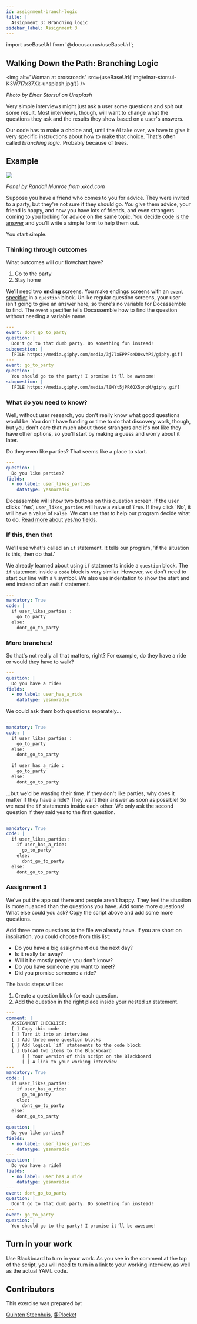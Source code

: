 ```yaml
---
id: assignment-branch-logic
title: |
  Assignment 3: Branching logic
sidebar_label: Assignment 3
---
```


import useBaseUrl from '@docusaurus/useBaseUrl';

## Walking Down the Path: Branching Logic

<img alt="Woman at crossroads" src={useBaseUrl('img/einar-storsul-K3W7I7x37Xk-unsplash.jpg')} />

_Photo by Einar Storsul on Unsplash_

Very simple interviews might just ask a user some questions and spit out some result. Most interviews, though, will want to change what the questions they ask and the results they show based on a user's answers.

Our code has to make a choice and, until the AI take over, we have to give it very specific instructions about how to make that choice. That's often called *branching logic*. Probably because of trees.

## Example

![](https://imgs.xkcd.com/comics/automation.png)

_Panel by Randall Munroe from xkcd.com_

Suppose you have a friend who comes to you for advice. They were invited to a party, but they're not sure if they should go. You give them advice, your friend is happy, and now you have lots of friends, and even strangers coming to you looking for advice on the same topic. You decide [code is the answer](https://xkcd.com/1319/) and you'll write a simple form to help them out.

You start simple.

### Thinking through outcomes

What outcomes will our flowchart have? 

1. Go to the party
2. Stay home

We'll need two **ending** screens. You make endings screens with an [`event` specifier](https://docassemble.org/docs/questions.html#event) in a `question` block. Unlike regular question screens, your user isn't going to give an answer here, so there's no variable for Docassemble to find. The `event` specifier tells Docassemble how to find the question without needing a variable name.

```yaml
---
event: dont_go_to_party
question: |
  Don't go to that dumb party. Do something fun instead!
subquestion: |
  [FILE https://media.giphy.com/media/3j7lxEPPFseD0xvhPi/giphy.gif]
---
event: go_to_party
question: |
  You should go to the party! I promise it'll be awesome!
subquestion: |
  [FILE https://media.giphy.com/media/l0MYt5jPR6QX5pnqM/giphy.gif]
```

### What do you need to know?

Well, without user research, you don't really know what good questions would be. You don't have funding or time to do that discovery work, though, but you don't care that much about those strangers and it's not like they have other options, so you'll start by making a guess and worry about it later.

Do they even like parties? That seems like a place to start.

```yaml
---
question: |
  Do you like parties?
fields:
  - no label: user_likes_parties
    datatype: yesnoradio
```

<!-- Alternative:
```yaml
---
question: |
  Do you like parties?
yesno: user_likes_parties
```
-->

Docassemble will show two buttons on this question screen. If the user clicks 'Yes', `user_likes_parties` will have a value of `True`. If they click 'No', it will have a value of `False`. We can use that to help our program decide what to do. [Read more about yes/no fields](https://docassemble.org/docs/fields.html#fields%20yesno).

### If this, then that

We'll use what's called an `if` statement. It tells our program, 'if the situation is this, then do that.'

We already learned about using `if` statements inside a `question` block. The `if` statement inside a `code` block is very similar. However, we don't need to start our line with a `%` symbol. We also use indentation to show the start and end instead of an `endif` statement.

``` yaml
---
mandatory: True
code: |
  if user_likes_parties :
    go_to_party
  else:
    dont_go_to_party
```

### More branches!

So that's not really all that matters, right? For example, do they have a ride or would they have to walk?

```yaml
---
question: |
  Do you have a ride?
fields:
  - no label: user_has_a_ride
    datatype: yesnoradio
```

<!-- Alternative:
```yaml
---
question: |
  Do you have a ride?
yesno: user_has_a_ride
```
-->

We could ask them both questions separately...

``` yaml
---
mandatory: True
code: |
  if user_likes_parties :
    go_to_party
  else:
    dont_go_to_party
  
  if user_has_a_ride :
    go_to_party
  else:
    dont_go_to_party
```

...but we'd be wasting their time. If they don't like parties, why does it matter if they have a ride? They want their answer as soon as possible! So we nest the `if` statements inside each other. We only ask the second question if they said yes to the first question.

``` yaml
---
mandatory: True
code: |
  if user_likes_parties:
    if user_has_a_ride:
      go_to_party
    else:
      dont_go_to_party      
  else:
    dont_go_to_party
```

### Assignment 3

We've put the app out there and people aren't happy. They feel the situation is more nuanced than the questions you have. Add some more questions! What else could you ask? Copy the script above and add some more questions.

<!-- I suggest putting the variable name suggestions on another page at this point. It muddies the water here -->
<!-- Here is some people's advice for [creating variable names](link) -->
<!--
## Variable names

Code is about communiating with humans. One way we do that is with variable names. Creating good ones is as hard in code as communication is hard in the rest of life. These are a couple tips that some people like to keep in mind when creating varible names, listed in order of priority. Variable names are sometimes good when they:

1. Are descriptive (without cryptic abbreviations)
1. Are short

Also, Python has some naming conventions that Python coders try to stick to. When humans know what to expect from a situation, they do better processing it. In Python, variables:

1. Use `_` to separate multiple words when needed
1. Are lower-case

### Examples
-->

Add three more questions to the file we already have. If you are short on inspiration, you could choose from this list:

* Do you have a big assignment due the next day?
* Is it really far away?
* Will it be mostly people you don't know?
* Do you have someone you want to meet?
* Did you promise someone a ride?

The basic steps will be:

1. Create a question block for each question.
1. Add the question in the right place inside your nested `if` statement.

``` yaml
---
comment: |
  ASSIGNMENT CHECKLIST:
  [ ] Copy this code
  [ ] Turn it into an interview
  [ ] Add three more question blocks
  [ ] Add logical `if` statements to the code block
  [ ] Upload two items to the Blackboard
      [ ] Your version of this script on the Blackboard
      [ ] A link to your working interview
---
mandatory: True
code: |
  if user_likes_parties:
    if user_has_a_ride:
      go_to_party
    else:
      dont_go_to_party
  else:
    dont_go_to_party
---
question: |
  Do you like parties?
fields:
  - no label: user_likes_parties
    datatype: yesnoradio
---
question: |
  Do you have a ride?
fields:
  - no label: user_has_a_ride
    datatype: yesnoradio
---
event: dont_go_to_party
question: |
  Don't go to that dumb party. Do something fun instead!
---
event: go_to_party
question: |
  You should go to the party! I promise it'll be awesome!
```

## Turn in your work

Use Blackboard to turn in your work. As you see in the comment at the top of the script, you will need to turn in a link to your working interview, as well as the actual YAML code.

## Contributors

This exercise was prepared by:

[Quinten Steenhuis](https://github.com/nonprofittechy), [@Plocket](https://github.com/plocket)
